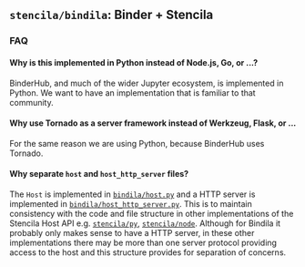 ## `stencila/bindila`: Binder + Stencila


### FAQ

#### Why is this implemented in Python instead of Node.js, Go, or ...?

BinderHub, and much of the wider Jupyter ecosystem, is implemented in Python. We want to have an implementation that is familiar to that community.

#### Why use Tornado as a server framework instead of Werkzeug, Flask, or ...

For the same reason we are using Python, because BinderHub uses Tornado.

#### Why separate `host` and `host_http_server` files?

The `Host` is implemented in [`bindila/host.py`](bindila/host.py) and a HTTP server is implemented in [`bindila/host_http_server.py`](bindila/host_http_server.py). This is to maintain consistency with the code and file structure in other implementations of the Stencila Host API e.g. [`stencila/py`](https://github.com/stencila/py), [`stencila/node`](https://github.com/stencila/node). Although for Bindila it probably only makes sense to have a HTTP server, in these other implementations there may be more than one server protocol providing access to the host and this structure provides for separation of concerns.


